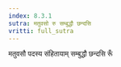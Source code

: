 ```yaml
---
index: 8.3.1
sutra: मतुवसो रु सम्बुद्धौ छन्दसि
vritti: full_sutra
---
```


मतुवसौ पदस्य संहितायाम् सम्बुद्धौ छन्दसि  रूँ 